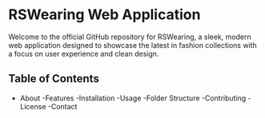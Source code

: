 # RSWearing Web Application
Welcome to the official GitHub repository for RSWearing, a sleek, modern web application designed to showcase the latest in fashion collections with a focus on user experience and clean design.
## Table of Contents
- About
-Features
-Installation
-Usage
-Folder Structure
-Contributing
-License
-Contact
